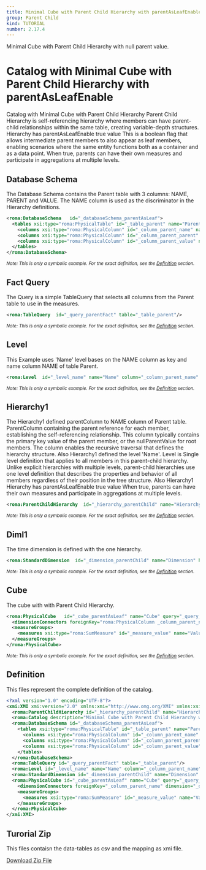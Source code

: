 ```yaml
---
title: Minimal Cube with Parent Child Hierarchy with parentAsLeafEnable.
group: Parent Child
kind: TUTORIAL
number: 2.17.4
---
```

Minimal Cube with Parent Child Hierarchy with null parent value.


# Catalog with Minimal Cube with Parent Child Hierarchy with parentAsLeafEnable

Catalog with Minimal Cube with Parent Child Hierarchy
Parent Child Hierarchy is self-referencing hierarchy where members can have parent-child relationships within the same table,
creating variable-depth structures.
Hierarchy has parentAsLeafEnable true value
This is a boolean flag that allows intermediate parent members to also appear as leaf members,
enabling scenarios where the same entity functions both as a container and as a data point.
When true, parents can have their own measures and participate in aggregations at multiple levels.


## Database Schema

The Database Schema contains the Parent table with 3 columns: NAME, PARENT and VALUE.
The NAME column is used as the discriminator in the Hierarchy definitions.



```xml
<roma:DatabaseSchema   id="_databaseSchema_parentAsLeaf">
  <tables xsi:type="roma:PhysicalTable" id="_table_parent" name="Parent">
    <columns xsi:type="roma:PhysicalColumn" id="_column_parent_name" name="NAME"/>
    <columns xsi:type="roma:PhysicalColumn" id="_column_parent_parent" name="PARENT"/>
    <columns xsi:type="roma:PhysicalColumn" id="_column_parent_value" name="VALUE" type="Integer"/>
  </tables>
</roma:DatabaseSchema>

```
*<small>Note: This is only a symbolic example. For the exact definition, see the [Definition](#definition) section.</small>*
## Fact Query

The Query is a simple TableQuery that selects all columns from the Parent table to use in the measures.


```xml
<roma:TableQuery  id="_query_parentFact" table="_table_parent"/>

```
*<small>Note: This is only a symbolic example. For the exact definition, see the [Definition](#definition) section.</small>*
## Level

This Example uses 'Name' level bases on the NAME column as key and name column NAME of table Parent.


```xml
<roma:Level  id="_level_name" name="Name" column="_column_parent_name" nameColumn="_column_parent_name" uniqueMembers="true"/>

```
*<small>Note: This is only a symbolic example. For the exact definition, see the [Definition](#definition) section.</small>*
## Hierarchy1

The Hierarchy1 defined parentColumn to NAME column of Parent table.
ParentColumn containing the parent reference for each member, establishing the self-referencing relationship.
This column typically contains the primary key value of the parent member, or the nullParentValue for root members. The column enables the recursive traversal that defines the hierarchy structure.
Also Hierarchy1 defined the level 'Name'.
Level is Single level definition that applies to all members in this parent-child hierarchy.
Unlike explicit hierarchies with multiple levels, parent-child hierarchies use one level
definition that describes the properties and behavior of all members regardless of their position in the tree structure.
Also Hierarchy1 Hierarchy has parentAsLeafEnable true value
When true, parents can have their own measures and participate in aggregations at multiple levels.


```xml
<roma:ParentChildHierarchy  id="_hierarchy_parentChild" name="Hierarchy" allMemberName="All" primaryKey="_column_parent_name" query="_query_parentFact" nullParentValue="all" parentColumn="roma:PhysicalColumn _column_parent_parent" parentAsLeafEnable="true" parentAsLeafNameFormat="parent %s" level="_level_name"/>

```
*<small>Note: This is only a symbolic example. For the exact definition, see the [Definition](#definition) section.</small>*
## Diml1

The time dimension is defined with the one hierarchy.


```xml
<roma:StandardDimension  id="_dimension_parentChild" name="Dimension" hierarchies="roma:ParentChildHierarchy _hierarchy_parentChild"/>

```
*<small>Note: This is only a symbolic example. For the exact definition, see the [Definition](#definition) section.</small>*
## Cube

The cube with with Parent Child Hierarchy.


```xml
<roma:PhysicalCube   id="_cube_parentAsLeaf" name="Cube" query="_query_parentFact">
  <dimensionConnectors foreignKey="roma:PhysicalColumn _column_parent_name" dimension="roma:StandardDimension _dimension_parentChild" overrideDimensionName="Dimension" id="_dimensionConnector_parentChild"/>
  <measureGroups>
    <measures xsi:type="roma:SumMeasure" id="_measure_value" name="Value" column="_column_parent_value"/>
  </measureGroups>
</roma:PhysicalCube>

```
*<small>Note: This is only a symbolic example. For the exact definition, see the [Definition](#definition) section.</small>*

## Definition

This files represent the complete definition of the catalog.

```xml
<?xml version="1.0" encoding="UTF-8"?>
<xmi:XMI xmi:version="2.0" xmlns:xmi="http://www.omg.org/XMI" xmlns:xsi="http://www.w3.org/2001/XMLSchema-instance" xmlns:roma="https://www.daanse.org/spec/org.eclipse.daanse.rolap.mapping">
  <roma:ParentChildHierarchy id="_hierarchy_parentChild" name="Hierarchy" allMemberName="All" primaryKey="_column_parent_name" query="_query_parentFact" nullParentValue="all" parentColumn="_column_parent_parent" parentAsLeafEnable="true" parentAsLeafNameFormat="parent %s" level="_level_name"/>
  <roma:Catalog description="Minimal Cube with Parent Child Hierarchy with parentAsLeafEnable." name="Minimal Cube with Parent Child Hierarchy with parentAsLeafEnable." cubes="_cube_parentAsLeaf" dbschemas="_databaseSchema_parentAsLeaf"/>
  <roma:DatabaseSchema id="_databaseSchema_parentAsLeaf">
    <tables xsi:type="roma:PhysicalTable" id="_table_parent" name="Parent">
      <columns xsi:type="roma:PhysicalColumn" id="_column_parent_name" name="NAME"/>
      <columns xsi:type="roma:PhysicalColumn" id="_column_parent_parent" name="PARENT"/>
      <columns xsi:type="roma:PhysicalColumn" id="_column_parent_value" name="VALUE" type="Integer"/>
    </tables>
  </roma:DatabaseSchema>
  <roma:TableQuery id="_query_parentFact" table="_table_parent"/>
  <roma:Level id="_level_name" name="Name" column="_column_parent_name" nameColumn="_column_parent_name" uniqueMembers="true"/>
  <roma:StandardDimension id="_dimension_parentChild" name="Dimension" hierarchies="_hierarchy_parentChild"/>
  <roma:PhysicalCube id="_cube_parentAsLeaf" name="Cube" query="_query_parentFact">
    <dimensionConnectors foreignKey="_column_parent_name" dimension="_dimension_parentChild" overrideDimensionName="Dimension" id="_dimensionConnector_parentChild"/>
    <measureGroups>
      <measures xsi:type="roma:SumMeasure" id="_measure_value" name="Value" column="_column_parent_value"/>
    </measureGroups>
  </roma:PhysicalCube>
</xmi:XMI>

```



## Turorial Zip
This files contaisn the data-tables as csv and the mapping as xmi file.

<a href="./zip/tutorial.parentchild.parentasleaf.zip" download>Download Zip File</a>
